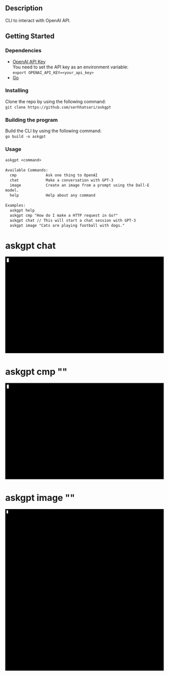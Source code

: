 ## Description  
CLI to interact with OpenAI API.

## Getting Started
### Dependencies
* [OpenAI API Key](https://beta.openai.com/)  
You need to set the API key as an environment variable:  
`export OPENAI_API_KEY=<your_api_key>`
* [Go](https://golang.org/) 

### Installing  
Clone the repo by using the following command:     
`git clone https://github.com/serhhatsari/askgpt`

### Building the program
Build the CLI by using the following command:  
`go build -o askgpt`

### Usage
```shell
askgpt <command>

Available Commands:
  cmp             Ask one thing to OpenAI
  chat            Make a conversation with GPT-3  
  image           Create an image from a prompt using the Dall-E model.
  help            Help about any command

Examples:
  askgpt help  
  askgpt cmp "How do I make a HTTP request in Go?"
  askgpt chat // This will start a chat session with GPT-3
  askgpt image "Cats are playing football with dogs."

```
# askgpt chat
![Chat Usage](https://raw.githubusercontent.com/serhhatsari/askgpt/master/assets/chatusage.gif)

# askgpt cmp "<your prompt>"
![Cmp Usage](https://raw.githubusercontent.com/serhhatsari/askgpt/master/assets/cmpusage.gif)

# askgpt image "<your prompt>"
![Image Usage](https://raw.githubusercontent.com/serhhatsari/askgpt/master/assets/imageusage.gif)
